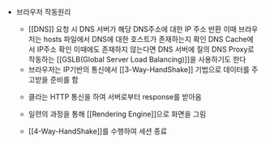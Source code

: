  - 브라우저 작동원리
    * [[DNS]] 요청 시 DNS 서버가 해당 DNS주소에 대한 IP 주소 반환
	    이때 브라우저는 hosts 파일에서 DNS에 대한 호스트가 존재하는지 확인
	    DNS Cache에서 IP주소 확인
	    이때에도 존재하지 않는다면 DNS 서버에 질의
	    DNS Proxy로 작동하는 [[GSLB(Global Server Load Balancing)]]을 사용하기도 한다
    
    - 브라우저는 IP기반의 통신에서 [[3-Way-HandShake]] 기법으로 데이터를 주고받을 준비를 함
    
	* 클라는 HTTP 통신을 하여 서버로부터 response를 받아옴

	* 일련의 과정을 통해 [[Rendering Engine]]으로 화면을 그림

	- [[4-Way-HandShake]]를 수행하여 세션 종료